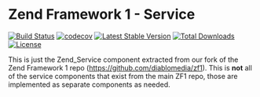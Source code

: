 Zend Framework 1 - Service
============================
[![Build Status](https://travis-ci.com/diablomedia/zf1-service.svg?branch=master)](https://travis-ci.com/diablomedia/zf1-service)
[![codecov](https://codecov.io/gh/diablomedia/zf1-service/branch/master/graph/badge.svg)](https://codecov.io/gh/diablomedia/zf1-service)
[![Latest Stable Version](https://poser.pugx.org/diablomedia/zendframework1-service/v/stable)](https://packagist.org/packages/diablomedia/zendframework1-service)
[![Total Downloads](https://poser.pugx.org/diablomedia/zendframework1-service/downloads)](https://packagist.org/packages/diablomedia/zendframework1-service)
[![License](https://poser.pugx.org/diablomedia/zendframework1-service/license)](https://packagist.org/packages/diablomedia/zendframework1-service)

This is just the Zend_Service component extracted from our fork of the Zend Framework 1 repo (https://github.com/diablomedia/zf1). This is **not** all of the service components that exist from the main ZF1 repo, those are implemented as separate components as needed.
